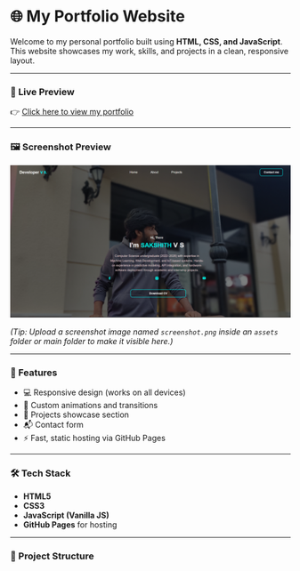 # 🌐 My Portfolio Website

Welcome to my personal portfolio built using **HTML, CSS, and JavaScript**.  
This website showcases my work, skills, and projects in a clean, responsive layout.

---

### 🚀 Live Preview
👉 [Click here to view my portfolio](https://sakshith2004.github.io/portfolio/)

---

### 🖼️ Screenshot Preview
![Portfolio Preview](preview.png)

*(Tip: Upload a screenshot image named `screenshot.png` inside an `assets` folder or main folder to make it visible here.)*

---

### 🧩 Features
- 💻 Responsive design (works on all devices)  
- 🎨 Custom animations and transitions  
- 📁 Projects showcase section  
- 📬 Contact form  
- ⚡ Fast, static hosting via GitHub Pages  

---

### 🛠️ Tech Stack
- **HTML5**  
- **CSS3**  
- **JavaScript (Vanilla JS)**  
- **GitHub Pages** for hosting  

---

### 📂 Project Structure
